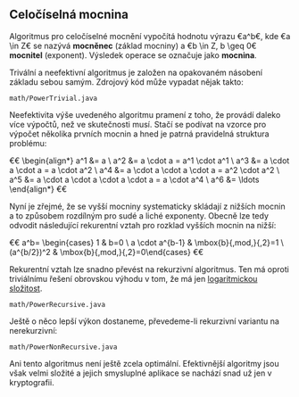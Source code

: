 ## Celočíselná mocnina

Algoritmus pro celočíselné mocnění vypočítá hodnotu výrazu €a^b€, kde €a \in Z€ se nazývá **mocněnec** (základ mocniny) a €b \in Z, b \geq 0€ **mocnitel** (exponent). Výsledek operace se označuje jako **mocnina**.

Trivální a neefektivní algoritmus je založen na opakovaném násobení základu sebou samým. Zdrojový kód může vypadat nějak takto:

```include:java
math/PowerTrivial.java
```

Neefektivita výše uvedeného algoritmu pramení z toho, že provádí daleko více výpočtů, než ve skutečnosti musí. Stačí se podívat na vzorce pro výpočet několika prvních mocnin a hned je patrná pravidelná struktura problému:

€€
\begin{align*}
a^1 &= a \\
a^2 &= a \cdot a = a^1 \cdot a^1 \\
a^3 &= a \cdot a \cdot a = a \cdot a^2 \\
a^4 &= a \cdot a \cdot a \cdot a = a^2 \cdot a^2 \\
a^5 &= a \cdot a \cdot a \cdot a \cdot a = a \cdot a^4 \\
a^6 &= \ldots
\end{align*}
€€

Nyní je zřejmé, že se vyšší mocniny systematicky skládají z nižších mocnin a to způsobem rozdílným pro sudé a liché exponenty. Obecně lze tedy odvodit následující rekurentní vztah pro rozklad vyšších mocnin na nižší:

€€
a^b= \begin{cases} 1 & b=0 \\ a \cdot a^{b-1} & \mbox{b}{\,mod\,}{\,2}=1 \\ (a^{b/2})^2 & \mbox{b}{\,mod\,}{\,2}=0\end{cases}
€€

Rekurentní vztah lze snadno převést na rekurzivní algoritmus. Ten má oproti triviálnímu řešení obrovskou výhodu v tom, že má jen [logaritmickou složitost](wiki/asymptoticka-slozitost).

```include:java
math/PowerRecursive.java
```

Ještě o něco lepší výkon dostaneme, převedeme-li rekurzivní variantu na nerekurzivní:

```include:java
math/PowerNonRecursive.java
```

Ani tento algoritmus není ještě zcela optimální. Efektivnější algoritmy jsou však velmi složité a jejich smysluplné aplikace se nachází snad už jen v kryptografii.